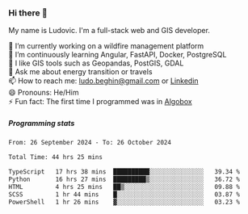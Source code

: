 ### Hi there 👋

My name is Ludovic. I'm a full-stack web and GIS developer.

 🔭 I’m currently working on a wildfire management platform<br/>
 🌱 I’m continuously learning Angular, FastAPI, Docker, PostgreSQL<br/>
 👯 I like GIS tools such as Geopandas, PostGIS, GDAL<br/>
 💬 Ask me about energy transition or travels<br/>
 📫 How to reach me: ludo.beghin@gmail.com or [Linkedin](https://www.linkedin.com/in/ludovic-beghin/)<br/>
 😄 Pronouns: He/Him<br/>
 ⚡ Fun fact: The first time I programmed was in [Algobox](https://fr.wikipedia.org/wiki/Algobox)<br/>

##### Programming stats
<!--START_SECTION:waka-->

```txt
From: 26 September 2024 - To: 26 October 2024

Total Time: 44 hrs 25 mins

TypeScript   17 hrs 38 mins  ██████████░░░░░░░░░░░░░░░   39.34 %
Python       16 hrs 27 mins  █████████▒░░░░░░░░░░░░░░░   36.72 %
HTML         4 hrs 25 mins   ██▒░░░░░░░░░░░░░░░░░░░░░░   09.88 %
SCSS         1 hr 44 mins    █░░░░░░░░░░░░░░░░░░░░░░░░   03.87 %
PowerShell   1 hr 26 mins    ▓░░░░░░░░░░░░░░░░░░░░░░░░   03.23 %
```

<!--END_SECTION:waka-->
